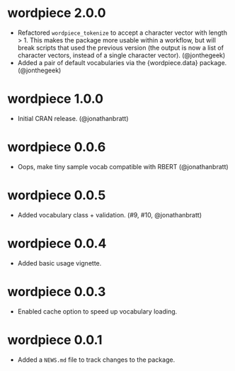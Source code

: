 # wordpiece 2.0.0

* Refactored `wordpiece_tokenize` to accept a character vector with length > 1. This makes the package more usable within a workflow, but will break scripts that used the previous version (the output is now a list of character vectors, instead of a single character vector). (@jonthegeek)
* Added a pair of default vocabularies via the {wordpiece.data} package. (@jonthegeek)

# wordpiece 1.0.0

* Initial CRAN release. (@jonathanbratt)

# wordpiece 0.0.6

* Oops, make tiny sample vocab compatible with RBERT (@jonathanbratt)

# wordpiece 0.0.5

* Added vocabulary class + validation. (#9, #10, @jonathanbratt)

# wordpiece 0.0.4

* Added basic usage vignette.

# wordpiece 0.0.3

* Enabled cache option to speed up vocabulary loading.

# wordpiece 0.0.1

* Added a `NEWS.md` file to track changes to the package.
